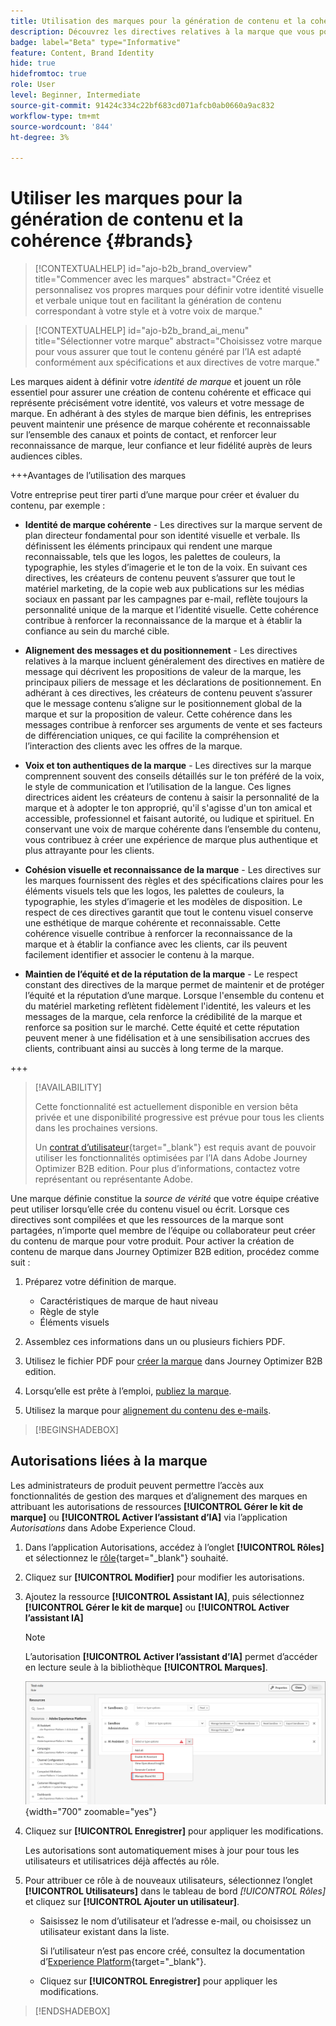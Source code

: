 ```yaml
---
title: Utilisation des marques pour la génération de contenu et la cohérence
description: Découvrez les directives relatives à la marque que vous pouvez définir dans Journey Optimizer B2B edition pour générer et optimiser votre contenu en fonction des styles et de la voix de votre marque.
badge: label="Beta" type="Informative"
feature: Content, Brand Identity
hide: true
hidefromtoc: true
role: User
level: Beginner, Intermediate
source-git-commit: 91424c334c22bf683cd071afcb0ab0660a9ac832
workflow-type: tm+mt
source-wordcount: '844'
ht-degree: 3%

---
```


# Utiliser les marques pour la génération de contenu et la cohérence {#brands}

>[!CONTEXTUALHELP]
>id="ajo-b2b_brand_overview"
>title="Commencer avec les marques"
>abstract="Créez et personnalisez vos propres marques pour définir votre identité visuelle et verbale unique tout en facilitant la génération de contenu correspondant à votre style et à votre voix de marque."

>[!CONTEXTUALHELP]
>id="ajo-b2b_brand_ai_menu"
>title="Sélectionner votre marque"
>abstract="Choisissez votre marque pour vous assurer que tout le contenu généré par l’IA est adapté conformément aux spécifications et aux directives de votre marque."

Les marques aident à définir votre _identité de marque_ et jouent un rôle essentiel pour assurer une création de contenu cohérente et efficace qui représente précisément votre identité, vos valeurs et votre message de marque. En adhérant à des styles de marque bien définis, les entreprises peuvent maintenir une présence de marque cohérente et reconnaissable sur l’ensemble des canaux et points de contact, et renforcer leur reconnaissance de marque, leur confiance et leur fidélité auprès de leurs audiences cibles.

+++Avantages de l’utilisation des marques

Votre entreprise peut tirer parti d’une marque pour créer et évaluer du contenu, par exemple :

* **Identité de marque cohérente** - Les directives sur la marque servent de plan directeur fondamental pour son identité visuelle et verbale. Ils définissent les éléments principaux qui rendent une marque reconnaissable, tels que les logos, les palettes de couleurs, la typographie, les styles d’imagerie et le ton de la voix. En suivant ces directives, les créateurs de contenu peuvent s’assurer que tout le matériel marketing, de la copie web aux publications sur les médias sociaux en passant par les campagnes par e-mail, reflète toujours la personnalité unique de la marque et l’identité visuelle. Cette cohérence contribue à renforcer la reconnaissance de la marque et à établir la confiance au sein du marché cible.

* **Alignement des messages et du positionnement** - Les directives relatives à la marque incluent généralement des directives en matière de message qui décrivent les propositions de valeur de la marque, les principaux piliers de message et les déclarations de positionnement. En adhérant à ces directives, les créateurs de contenu peuvent s’assurer que le message contenu s’aligne sur le positionnement global de la marque et sur la proposition de valeur. Cette cohérence dans les messages contribue à renforcer ses arguments de vente et ses facteurs de différenciation uniques, ce qui facilite la compréhension et l’interaction des clients avec les offres de la marque.

* **Voix et ton authentiques de la marque** - Les directives sur la marque comprennent souvent des conseils détaillés sur le ton préféré de la voix, le style de communication et l’utilisation de la langue. Ces lignes directrices aident les créateurs de contenu à saisir la personnalité de la marque et à adopter le ton approprié, qu&#39;il s&#39;agisse d&#39;un ton amical et accessible, professionnel et faisant autorité, ou ludique et spirituel. En conservant une voix de marque cohérente dans l’ensemble du contenu, vous contribuez à créer une expérience de marque plus authentique et plus attrayante pour les clients.

* **Cohésion visuelle et reconnaissance de la marque** - Les directives sur les marques fournissent des règles et des spécifications claires pour les éléments visuels tels que les logos, les palettes de couleurs, la typographie, les styles d’imagerie et les modèles de disposition. Le respect de ces directives garantit que tout le contenu visuel conserve une esthétique de marque cohérente et reconnaissable. Cette cohérence visuelle contribue à renforcer la reconnaissance de la marque et à établir la confiance avec les clients, car ils peuvent facilement identifier et associer le contenu à la marque.

* **Maintien de l’équité et de la réputation de la marque** - Le respect constant des directives de la marque permet de maintenir et de protéger l’équité et la réputation d’une marque. Lorsque l&#39;ensemble du contenu et du matériel marketing reflètent fidèlement l&#39;identité, les valeurs et les messages de la marque, cela renforce la crédibilité de la marque et renforce sa position sur le marché. Cette équité et cette réputation peuvent mener à une fidélisation et à une sensibilisation accrues des clients, contribuant ainsi au succès à long terme de la marque.

+++

>[!AVAILABILITY]
>
>Cette fonctionnalité est actuellement disponible en version bêta privée et une disponibilité progressive est prévue pour tous les clients dans les prochaines versions.
>
>Un [contrat d’utilisateur](https://www.adobe.com/legal/licenses-terms/adobe-dx-gen-ai-user-guidelines.html){target="_blank"} est requis avant de pouvoir utiliser les fonctionnalités optimisées par l’IA dans Adobe Journey Optimizer B2B edition. Pour plus d’informations, contactez votre représentant ou représentante Adobe.

Une marque définie constitue la _source de vérité_ que votre équipe créative peut utiliser lorsqu’elle crée du contenu visuel ou écrit. Lorsque ces directives sont compilées et que les ressources de la marque sont partagées, n’importe quel membre de l’équipe ou collaborateur peut créer du contenu de marque pour votre produit. Pour activer la création de contenu de marque dans Journey Optimizer B2B edition, procédez comme suit :

1. Préparez votre définition de marque.

   * Caractéristiques de marque de haut niveau
   * Règle de style
   * Éléments visuels

1. Assemblez ces informations dans un ou plusieurs fichiers PDF.

1. Utilisez le fichier PDF pour [créer la marque](./brands-manage-create.md#create-and-define-a-brand) dans Journey Optimizer B2B edition.

1. Lorsqu’elle est prête à l’emploi, [publiez la marque](./brands-manage-create.md#publish-the-brand).

1. Utilisez la marque pour [alignement du contenu des e-mails](./brand-alignment.md).
<!-- 
1. Use the brand to generate content. -->

>[!BEGINSHADEBOX]

## Autorisations liées à la marque

Les administrateurs de produit peuvent permettre l’accès aux fonctionnalités de gestion des marques et d’alignement des marques en attribuant les autorisations de ressources **[!UICONTROL Gérer le kit de marque]** ou **[!UICONTROL Activer l’assistant d’IA]** via l’application _Autorisations_ dans Adobe Experience Cloud.

1. Dans l’application Autorisations, accédez à l’onglet **[!UICONTROL Rôles]** et sélectionnez le [rôle](https://experienceleague.adobe.com/fr/docs/experience-platform/access-control/abac/permissions-ui/roles){target="_blank"} souhaité.

1. Cliquez sur **[!UICONTROL Modifier]** pour modifier les autorisations.

1. Ajoutez la ressource **[!UICONTROL Assistant IA]**, puis sélectionnez **[!UICONTROL Gérer le kit de marque]** ou **[!UICONTROL Activer l’assistant IA]**

   >[!NOTE]
   >
   >L’autorisation **[!UICONTROL Activer l’assistant d’IA]** permet d’accéder en lecture seule à la bibliothèque **[!UICONTROL Marques]**.

   ![Ajout de l’autorisation d’assistant AI pour l’accès aux marques](./assets/brands-aep-permissions.png){width="700" zoomable="yes"}

1. Cliquez sur **[!UICONTROL Enregistrer]** pour appliquer les modifications.

   Les autorisations sont automatiquement mises à jour pour tous les utilisateurs et utilisatrices déjà affectés au rôle.

1. Pour attribuer ce rôle à de nouveaux utilisateurs, sélectionnez l’onglet **[!UICONTROL Utilisateurs]** dans le tableau de bord _[!UICONTROL Rôles]_ et cliquez sur **[!UICONTROL Ajouter un utilisateur]**.

   * Saisissez le nom d’utilisateur et l’adresse e-mail, ou choisissez un utilisateur existant dans la liste.

     Si l’utilisateur n’est pas encore créé, consultez la documentation d’[Experience Platform](https://experienceleague.adobe.com/fr/docs/experience-platform/access-control/abac/permissions-ui/users){target="_blank"}.

   * Cliquez sur **[!UICONTROL Enregistrer]** pour appliquer les modifications.

>[!ENDSHADEBOX]


